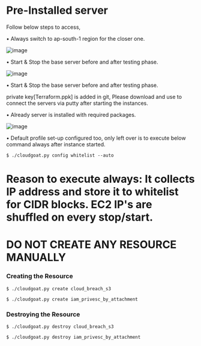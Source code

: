 
# Pre-Installed server

Follow below steps to access, 

•	Always switch to ap-south-1 region for the closer one. 

![image](https://user-images.githubusercontent.com/70305957/196030914-38f2a84f-7dc2-47fd-9ace-6472465c04e2.png)

•	Start & Stop the base server before and after testing phase.    

![image](https://user-images.githubusercontent.com/70305957/196030957-73cdb097-c1af-4a86-b031-ee9f5bf754a5.png)

•	Start & Stop the base server before and after testing phase.    

private key[Terraform.ppk] is added in git, Please download and use to connect the servers via putty after starting the instances. 

•	Already server is installed with required packages. 

![image](https://user-images.githubusercontent.com/70305957/196031022-4ddc9c30-beb0-44fb-bab7-c3916c780ca7.png)

• Default profile set-up configured too, only left over is to execute below command always after instance started. 

```  
$ ./cloudgoat.py config whitelist --auto   
```
# Reason to execute always: It collects IP address and store it to whitelist for CIDR blocks. EC2 IP's are shuffled on every stop/start. 

# DO NOT CREATE ANY RESOURCE MANUALLY 

### Creating the Resource ###### 
```
$ ./cloudgoat.py create cloud_breach_s3  
```
```
$ ./cloudgoat.py create iam_privesc_by_attachment  
```
### Destroying the Resource ##### 
```
$ ./cloudgoat.py destroy cloud_breach_s3  
```
```
$ ./cloudgoat.py destroy iam_privesc_by_attachment
```






